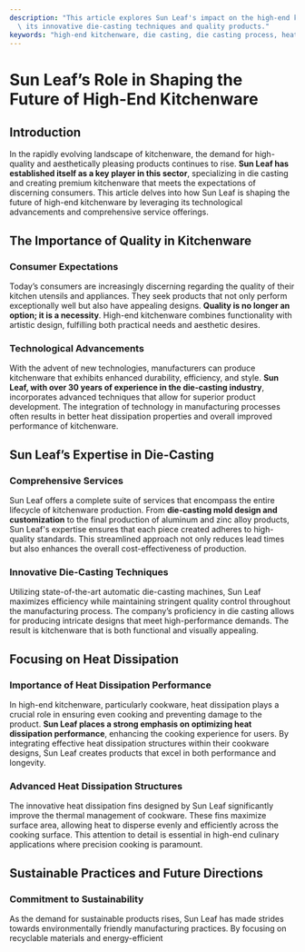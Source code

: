 ```yaml
---
description: "This article explores Sun Leaf's impact on the high-end kitchenware market through\
  \ its innovative die-casting techniques and quality products."
keywords: "high-end kitchenware, die casting, die casting process, heat dissipation performance"
---
```

# Sun Leaf’s Role in Shaping the Future of High-End Kitchenware

## Introduction

In the rapidly evolving landscape of kitchenware, the demand for high-quality and aesthetically pleasing products continues to rise. **Sun Leaf has established itself as a key player in this sector**, specializing in die casting and creating premium kitchenware that meets the expectations of discerning consumers. This article delves into how Sun Leaf is shaping the future of high-end kitchenware by leveraging its technological advancements and comprehensive service offerings.

## The Importance of Quality in Kitchenware

### Consumer Expectations

Today’s consumers are increasingly discerning regarding the quality of their kitchen utensils and appliances. They seek products that not only perform exceptionally well but also have appealing designs. **Quality is no longer an option; it is a necessity**. High-end kitchenware combines functionality with artistic design, fulfilling both practical needs and aesthetic desires.

### Technological Advancements

With the advent of new technologies, manufacturers can produce kitchenware that exhibits enhanced durability, efficiency, and style. **Sun Leaf, with over 30 years of experience in the die-casting industry**, incorporates advanced techniques that allow for superior product development. The integration of technology in manufacturing processes often results in better heat dissipation properties and overall improved performance of kitchenware.

## Sun Leaf’s Expertise in Die-Casting

### Comprehensive Services

Sun Leaf offers a complete suite of services that encompass the entire lifecycle of kitchenware production. From **die-casting mold design and customization** to the final production of aluminum and zinc alloy products, Sun Leaf's expertise ensures that each piece created adheres to high-quality standards. This streamlined approach not only reduces lead times but also enhances the overall cost-effectiveness of production.

### Innovative Die-Casting Techniques

Utilizing state-of-the-art automatic die-casting machines, Sun Leaf maximizes efficiency while maintaining stringent quality control throughout the manufacturing process. The company’s proficiency in die casting allows for producing intricate designs that meet high-performance demands. The result is kitchenware that is both functional and visually appealing.

## Focusing on Heat Dissipation

### Importance of Heat Dissipation Performance

In high-end kitchenware, particularly cookware, heat dissipation plays a crucial role in ensuring even cooking and preventing damage to the product. **Sun Leaf places a strong emphasis on optimizing heat dissipation performance**, enhancing the cooking experience for users. By integrating effective heat dissipation structures within their cookware designs, Sun Leaf creates products that excel in both performance and longevity.

### Advanced Heat Dissipation Structures

The innovative heat dissipation fins designed by Sun Leaf significantly improve the thermal management of cookware. These fins maximize surface area, allowing heat to disperse evenly and efficiently across the cooking surface. This attention to detail is essential in high-end culinary applications where precision cooking is paramount.

## Sustainable Practices and Future Directions

### Commitment to Sustainability

As the demand for sustainable products rises, Sun Leaf has made strides towards environmentally friendly manufacturing practices. By focusing on recyclable materials and energy-efficient
